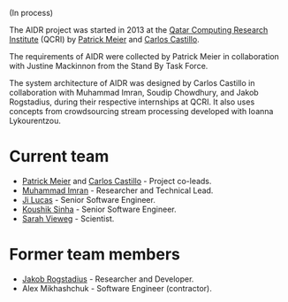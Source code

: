 (In process)

The AIDR project was started in 2013 at the [Qatar Computing Research Institute](http://www.qcri.qa/) (QCRI) by [Patrick Meier](http://irevolution.net/) and [Carlos Castillo](http://www.chato.cl/research/).

The requirements of AIDR were collected by Patrick Meier in collaboration with Justine Mackinnon from the Stand By Task Force.

The system architecture of AIDR was designed by Carlos Castillo in collaboration with Muhammad Imran, Soudip Chowdhury, and Jakob Rogstadius, during their respective internships at QCRI. It also uses concepts from crowdsourcing stream processing developed with Ioanna Lykourentzou. 


# Current team

* [Patrick Meier](http://irevolution.net/) and [Carlos Castillo](http://www.chato.cl/research/) - Project co-leads.
* [Muhammad Imran](http://mimran.me/) - Researcher and Technical Lead.
* [Ji Lucas](http://www.linkedin.com/in/jilucas) - Senior Software Engineer.
* [Koushik Sinha](http://www.linkedin.com/pub/koushik-sinha/6/676/609) - Senior Software Engineer.
* [Sarah Vieweg](http://sarahvieweg.com/) - Scientist.

# Former team members

* [Jakob Rogstadius](http://hci.uma.pt/%7Ejakob/) - Researcher and Developer.
* Alex Mikhashchuk - Software Engineer (contractor).